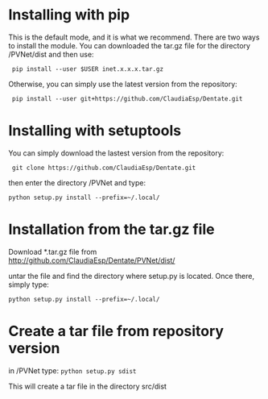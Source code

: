 Installing with pip
===================

This is the default mode, and it is what we recommend. There are two ways
to install the module. You can downloaded the tar.gz file for the directory /PVNet/dist and then use: 

``` pip install --user $USER inet.x.x.x.tar.gz```

Otherwise, you can simply use the latest version from the repository:

``` pip install --user git+https://github.com/ClaudiaEsp/Dentate.git```

Installing with setuptools
==========================

You can simply download the lastest version from the repository:

``` git clone https://github.com/ClaudiaEsp/Dentate.git```

then enter the directory /PVNet and type:

``` python setup.py install --prefix=~/.local/ ```

Installation from the tar.gz file 
=================================

Download *.tar.gz file from http://github.com/ClaudiaEsp/Dentate/PVNet/dist/

untar the file and find the directory where setup.py is located. Once there, simply type:

```python setup.py install --prefix=~/.local/```

Create a tar file from repository version
=========================================

in /PVNet type:
``` python setup.py sdist ```

This will create a tar file in the directory src/dist

